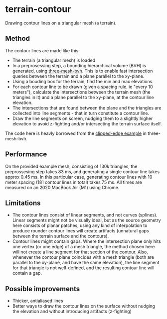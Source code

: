 # terrain-contour

Drawing contour lines on a triangular mesh (a terrain).

## Method

The contour lines are made like this:

- The terrain (a triangular mesh) is loaded
- In a preprosessing step, a bounding hierarchical volume (BVH) is generated, using [three-mesh-bvh](https://github.com/gkjohnson/three-mesh-bvh). This is to enable fast intersection queries between the terrain and a plane parallel to the xy-plane.
- Using a bouding box for the terrain, find the min and max elevations.
- For each contour line to be drawn (given a spacing rule, ie "every 10 meters"), calculate the intersections between the terrain mesh (the triangles in it) and a plane parallel to the xy-plane, at the contour line elevation.
- The intersections that are found between the plane and the triangles are collected into line segments - that in turn constitute a contour line.
- Draw the line segments on screen, nudging them to a slightly higher elevation to avoid z-fighting and/or intersecting the terrain surface itself.

The code here is heavly borrowed from the [clipped-edge example](https://gkjohnson.github.io/three-mesh-bvh/example/bundle/clippedEdges.html) in three-mesh-bvh.

## Performance

On the provided example mesh, consisting of 130k triangles, the preprossesing step takes 83 ms, and generating a single contour line takes approx 0.45 ms. In this particular case, generating contour lines with 10 meter spacing (181 contour lines in total) takes 75 ms. All times are measured on an 2020 MacBook Air (M1) using Chrome.

## Limitations

- The contour lines consist of linear segments, and not curves (splines). Linear segments might not be visually ideal, but as the source geometry here consists of planar patches, using any kind of interpolation to produce rounder contour lines will create artifacts (unnatural gaps between the terrain surface and the contours).
- Contour lines might contain gaps. Where the intersection plane only hits one vertex (or one edge) of a mesh triangle, the method chosen here will not create a line segment for that section of the contour. Also, whenever the contour plane coincides with a mesh triangle (both are parallel to the xy-plane, and have the same elevation), the line segment for that triangle is not well-defined, and the resulting contour line will contain a gap.

## Possible improvements

- Thicker, antialiased lines
- Better ways to draw the contour lines on the surface without nudging the elevation and without introducing artifacts (z-fighting)
